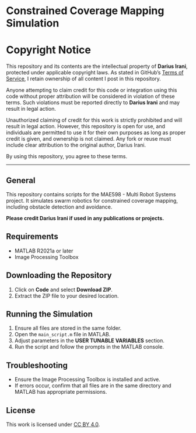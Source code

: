 # Constrained Coverage Mapping Simulation

# Copyright Notice

This repository and its contents are the intellectual property of **Darius Irani**, protected under applicable copyright laws. As stated in GitHub’s [Terms of Service](https://docs.github.com/en/github/site-policy/github-terms-of-service#6-repository-contents), I retain ownership of all content I post in this repository.

Anyone attempting to claim credit for this code or integration using this code without proper attribution will be considered in violation of these terms. Such violations must be reported directly to **Darius Irani** and may result in legal action.

Unauthorized claiming of credit for this work is strictly prohibited and will result in legal action. However, this repository is open for use, and individuals are permitted to use it for their own purposes as long as proper credit is given, and ownership is not claimed. Any fork or reuse must include clear attribution to the original author, Darius Irani.

By using this repository, you agree to these terms.

---

## General
This repository contains scripts for the MAE598 - Multi Robot Systems project. It simulates swarm robotics for constrained coverage mapping, including obstacle detection and avoidance.

**Please credit Darius Irani if used in any publications or projects.**

## Requirements
- MATLAB R2021a or later
- Image Processing Toolbox

## Downloading the Repository
1. Click on **Code** and select **Download ZIP**.
2. Extract the ZIP file to your desired location.

## Running the Simulation
1. Ensure all files are stored in the same folder.
2. Open the `main_script.m` file in MATLAB.
3. Adjust parameters in the **USER TUNABLE VARIABLES** section.
4. Run the script and follow the prompts in the MATLAB console.

## Troubleshooting
- Ensure the Image Processing Toolbox is installed and active.
- If errors occur, confirm that all files are in the same directory and MATLAB has appropriate permissions.

## License
This work is licensed under [CC BY 4.0](https://creativecommons.org/licenses/by/4.0/).
